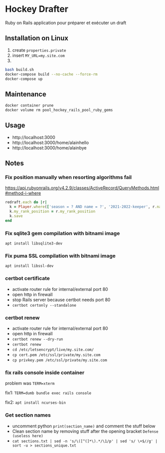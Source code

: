 # Hockey Drafter
Ruby on Rails application pour préparer et exécuter un draft

## Installation on Linux
1) create `properties.private`
2) insert `MY_URL=my.site.com`
3)
```bash
bash build.sh
docker-compose build --no-cache --force-rm
docker-compose up
```
## Maintenance
```bash
docker container prune
docker volume rm pool_hockey_rails_pool_ruby_gems
```

## Usage
- http://localhost:3000
- http://localhost:3000/home/alainhello
- http://localhost:3000/home/alainbye

## Notes
### Fix position manually when resorting algorithms fail
https://api.rubyonrails.org/v4.2.9/classes/ActiveRecord/QueryMethods.html#method-i-where

```ruby
redraft.each do |r|
  k = Player.where(['season = ? AND name = ?', '2021-2022-keeper', r.name]).take
  k.my_rank_position = r.my_rank_position
  k.save
end
```

### Fix sqlite3 gem compilation with bitnami image
`apt install libsqlite3-dev`

### Fix puma SSL compilation with bitnami image
`apt install libssl-dev`

### certbot certificate
- activate router rule for internal/external port 80
- open http in firewall
- stop Rails server because certbot needs port 80
- `certbot certonly --standalone`

### certbot renew
- activate router rule for internal/external port 80
- open http in firewall
- `certbot renew --dry-run`
- `certbot renew`
- `cd /etc/letsencrypt/live/my.site.com/`
- `cp cert.pem /etc/ssl/private/my.site.com`
- `cp privkey.pem /etc/ssl/private/my.site.com`

### fix rails console inside container
problem was `TERM=xterm`

fix1: `TERM=dumb bundle exec rails console`

fix2: `apt install ncurses-bin`

### Get section names
- uncomment python `print(section_name)` and comment the stuff below
- Clean section name by removing stuff after the opening bracket `Defense (useless here)`
- `cat sections.txt | sed -n 's/\([^(]*\).*/\1/p' | sed 's/ \+$//g' | sort -u > sections_unique.txt`

